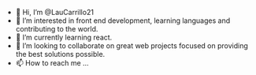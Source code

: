 - 👋 Hi, I’m @LauCarrillo21
- 👀 I’m interested in front end development, learning languages and contributing to the world.
- 🌱 I’m currently learning react.
- 💞️ I’m looking to collaborate on great web projects focused on providing the best solutions possible.
- 📫 How to reach me ...

<!---
LauCarrillo21/LauCarrillo21 is a ✨ special ✨ repository because its `README.md` (this file) appears on your GitHub profile.
You can click the Preview link to take a look at your changes.
--->
